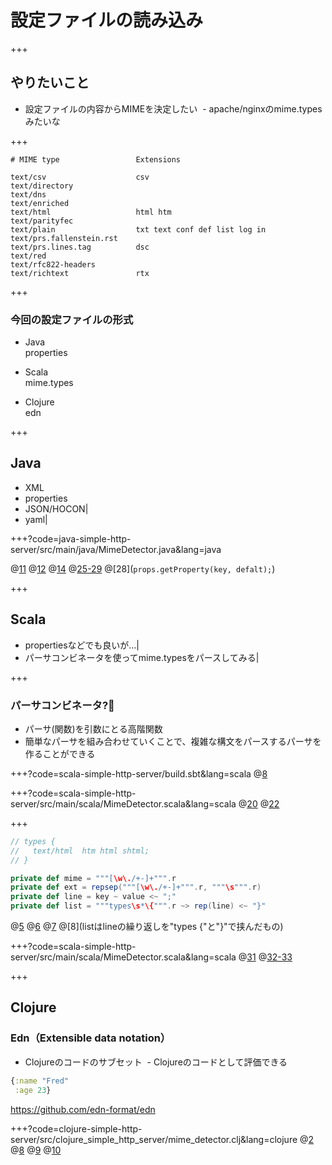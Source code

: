 # 設定ファイルの読み込み

+++

## やりたいこと
- 設定ファイルの内容からMIMEを決定したい
  - apache/nginxのmime.typesみたいな

+++

```
# MIME type                 Extensions

text/csv                    csv
text/directory
text/dns
text/enriched
text/html                   html htm
text/parityfec
text/plain                  txt text conf def list log in
text/prs.fallenstein.rst
text/prs.lines.tag          dsc
text/red
text/rfc822-headers
text/richtext               rtx
```

+++

### 今回の設定ファイルの形式
- Java  
properties

- Scala  
mime.types

- Clojure  
edn

+++

## Java
- XML
- properties
- JSON/HOCON|
- yaml|

+++?code=java-simple-http-server/src/main/java/MimeDetector.java&lang=java

@[11](ファイルをImputStreamに)
@[12](propertiesオブジェクトの生成)
@[14](InputStreamをロード)
@[25-29](PathからMIMEを決定)
@[28](`props.getProperty(key, defalt);`)

+++

## Scala

- propertiesなどでも良いが...|
- パーサコンビネータを使ってmime.typesをパースしてみる|

+++

### パーサコンビネータ?🤔

- パーサ(関数)を引数にとる高階関数
- 簡単なパーサを組み合わせていくことで、複雑な構文をパースするパーサを作ることができる

+++?code=scala-simple-http-server/build.sbt&lang=scala
@[8](scala-parser-combinatorsを依存関係に追加)

+++?code=scala-simple-http-server/src/main/scala/MimeDetector.scala&lang=scala
@[20](scala.util.parsing.combinator.RegexParserをextends)
@[22](`#`始まりのコメント行を読み飛ばすようoverride)

+++

```scala
// types {
//   text/html  htm html shtml;
// }

private def mime = """[\w\./+-]+""".r
private def ext = repsep("""[\w\./+-]+""".r, """\s""".r)
private def line = key ~ value <~ ";"
private def list = """types\s*\{""".r ~> rep(line) <~ "}"
```

@[5](mimeはアルファベット+記号)
@[6](extはアルファベット+記号を空白文字で区切った繰り返し)
@[7](lineはkeyに続いたvalue、そして`;`)
@[8](listはlineの繰り返しを"types {"と"}"で挟んだもの)


+++?code=scala-simple-http-server/src/main/scala/MimeDetector.scala&lang=scala
@[31](パースの実行)
@[32-33](パースの成功/失敗をパターンマッチ)

+++

## Clojure

### Edn（Extensible data notation）
- Clojureのコードのサブセット
  - Clojureのコードとして評価できる

```clojure
{:name "Fred" 
 :age 23}
```

https://github.com/edn-format/edn

+++?code=clojure-simple-http-server/src/clojure_simple_http_server/mime_detector.clj&lang=clojure
@[2](clojure.ednのインポート)
@[8](resourceディレクトリのファイルをjava.net.URLへ)
@[9](全部読んで文字列に)
@[10](パースしてMapに)
